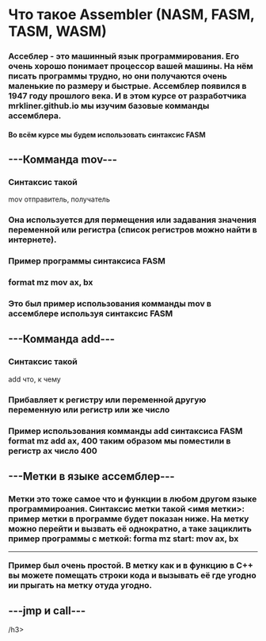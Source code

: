 <h1>Что такое Assembler (NASM, FASM, TASM, WASM)</h1>
<h3>Ассеблер - это машинный язык программирования. Его очень хорошо понимает процессор вашей машины. На нём писать программы трудно, но они получаются очень маленькие по размеру и быстрые. Ассемблер появился в 1947 году прошлого века. И в этом курсе от разработчика mrkliner.github.io мы изучим базовые комманды ассемблера.</h3>
<h4>Во всём курсе мы будем использовать синтаксис FASM</h4>
<h2>---Комманда mov---</h2>
<h3>Синтаксис такой </h3> <a>mov отправитель, получатель</a>
<h3>Она используется для пермещения или задaвания значения переменной или регистра (список регистров можно найти в интернете).</h3>
<h3>Пример программы синтаксиса FASM</h3>
<h3>format mz
    mov ax, bx
</h3>
<h3>Это был пример использования комманды mov в ассемблере используя синтаксис FASM</h3>
<h2>---Комманда add---</h2>
<h3>Синтаксис такой </h3> <a>add что, к чему</a>
<h3>Прибавляет к регистру или переменной другую переменную или регистр или же число</h3>
<h3>Пример использования комманды add синтаксиса FASM
    format mz
    add ax, 400
    таким образом мы поместили в регистр ax число 400
</h3>
<h2>---Метки в языке ассемблер---</h2>
<h3>Метки это тоже самое что и функции в любом другом языке программироания. Синтаксис метки такой <имя метки>: 
    пример метки в программе будет показан ниже. На метку можно перейти и вызвать её однократно, а таке зациклить
    пример программы с меткой:
    forma mz
    start:
          mov ax, bx
    <hr>
    Пример был очень простой. В метку как и в функцию в С++ вы можете помещать строки кода и вызывать её где угодно ии прыгать на метку отуда угодно.
    <h2>---jmp и call---</h2>
    /h3>
